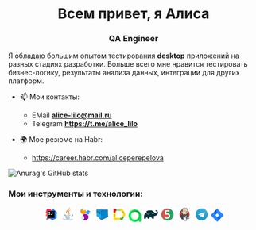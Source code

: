 <h1 align="center"> Всем привет, я Алиса </h1>
<h3 align="center"> QA Engineer</h3>

Я обладаю большим опытом тестирования **desktop** приложений на разных стадиях разработки.
Больше всего мне нравится тестировать бизнес-логику, результаты анализа данных, интеграции для других платформ.

- 📫 Мои контакты:
  - EMail **alice-lilo@mail.ru**
  - Telegram **https://t.me/alice_lilo**
- 🌍 Мое резюме на Habr:

    - https://career.habr.com/aliceperepelova

![Anurag's GitHub stats](https://github-readme-stats.vercel.app/api?username=AlicePerepelova&show_icons=true&bg_color=00000000)


### Мои инструменты и технологии:

<p align="center">
<img width="6%" title="IntelliJ IDEA" src="logo/Intelij_IDEA.svg">
<img width="6%" title="Java" src="logo/Java.svg">
<img width="6%" title="Selenide" src="logo/Selenide.svg">
<img width="6%" title="Selenoid" src="logo/Selenoid.svg">
<img width="6%" title="Allure Report" src="logo/Allure_Report.svg">
<img width="5%" title="Allure TestOps" src="logo/AllureTestOps.svg">
<img width="6%" title="Gradle" src="logo/Gradle.svg">
<img width="6%" title="JUnit5" src="logo/JUnit5.svg">
<img width="6%" title="Jenkins" src="logo/Jenkins.svg">
<img width="6%" title="Telegram" src="logo/Telegram.svg">
<img width="5%" title="Jira" src="logo/Jira.svg">
</p>

<!--END_SECTION:waka-->

